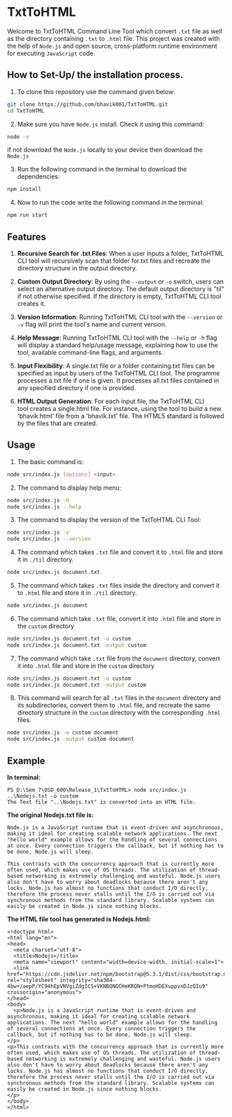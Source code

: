# TxtToHTML

Welcome to TxtToHTML Command Line Tool which convert `.txt` file as well as the directory containing `.txt` to `.html` file. This project was created with the help of `Node.js` and open source, cross-platform runtime environment for executing `JavaScript` code.

## How to Set-Up/ the installation process.

1. To clone this repository use the command given below:

```bash
git clone https://github.com/bhavik001/TxtToHTML.git
cd TxtToHTML
```

2.  Make sure you have `Node.js` install. Check it using this command:

```bash
node -v
```

if not download the `Node.js` locally to your device then download the `Node.js`

3.  Run the following command in the terminal to download the dependencies:

```bash
npm install
```

4. Now to run the code write the following command in the terminal:

```bash
npm run start
```

## Features

1. **Recursive Search for .txt Files**: When a user inputs a folder, TxtToHTML CLI tool will recursively scan that folder for.txt files and recreate the directory structure in the output directory.

2. **Custom Output Directory**: By using the `--output` or `-o` switch, users can select an alternative output directory. The default output directory is "til" if not otherwise specified. If the directory is empty, TxtToHTML CLI tool creates it.

3. **Version Information**: Running TxtToHTML CLI tool with the `--version` or `-v` flag will print the tool's name and current version.

4. **Help Message**: Running TxtToHTML CLI tool with the `--help` or `-h` flag will display a standard help/usage message, explaining how to use the tool, available command-line flags, and arguments.

5. **Input Flexibility**: A single.txt file or a folder containing.txt files can be specified as input by users of the TxtToHTML CLI tool. The programme processes a.txt file if one is given. It processes all.txt files contained in any specified directory if one is provided.

6. **HTML Output Generation**: For each input file, the TxtToHTML CLI tool creates a single.html file. For instance, using the tool to build a new 'bhavik.html' file from a 'bhavik.txt' file. The HTML5 standard is followed by the files that are created.

## Usage

1. The basic command is:

```bash
node src/index.js [options] <input>
```

2. The command to display help menu:

```bash
node src/index.js -h
node src/index.js --help
```

3. The command to display the version of the TxtToHTML CLI Tool:

```bash
node src/index.js -v
node src/index.js --version
```

4. The command which takes `.txt` file and convert it to `.html` file and store it in `./til` directory.

```bash
node src/index.js document.txt
```

5. The command which takes `.txt` files inside the directory and convert it to `.html` file and store it in `./til` directory.

```bash
node src/index.js document
```

6. The command which take `.txt` file, convert it into `.html` file and store in the `custom` directory

```bash
node src/index.js document.txt -o custom
node src/index.js document.txt -output custom
```

7. The command which take `.txt` file from the `document` directory, convert it into `.html` file and store in the `custom` directory

```bash
node src/index.js document.txt -o custom
node src/index.js document.txt -output custom
```

8. This command will search for all `.txt` files in the `document` directory and its subdirectories, convert them to `.html` file, and recreate the same directory structure in the `custom` directory with the corresponding `.html` files.

```bash
node src/index.js -o custom document
node src/index.js -output custom document
```

## Example

**In terminal:**

```
PS D:\Sem_7\OSD_600\Release_1\TxtToHTML> node src/index.js ..\Nodejs.txt -o custom
The Text file "..\Nodejs.txt" is converted into an HTML file.
```

**The original Nodejs.txt file is:**

```
Node.js is a JavaScript runtime that is event-driven and asynchronous, making it ideal for creating scalable network applications. The next "hello world" example allows for the handling of several connections at once. Every connection triggers the callback, but if nothing has to be done, Node.js will sleep.

This contrasts with the concurrency approach that is currently more often used, which makes use of OS threads. The utilization of thread-based networking is extremely challenging and wasteful. Node.js users also don't have to worry about deadlocks because there aren't any locks. Node.js has almost no functions that conduct I/O directly, therefore the process never stalls until the I/O is carried out via synchronous methods from the standard library. Scalable systems can easily be created in Node.js since nothing blocks.
```

**The HTML file tool has generated is Nodejs.html:**

```
<!doctype html>
<html lang="en">
<head>
  <meta charset="utf-8">
  <title>Nodejs</title>
  <meta name="viewport" content="width=device-width, initial-scale=1">
  <link href="https://cdn.jsdelivr.net/npm/bootstrap@5.3.1/dist/css/bootstrap.min.css" rel="stylesheet" integrity="sha384-4bw+/aepP/YC94hEpVNVgiZdgIC5+VKNBQNGCHeKRQN+PtmoHDEXuppvnDJzQIu9" crossorigin="anonymous">
</head>
<body>
  <p>Node.js is a JavaScript runtime that is event-driven and asynchronous, making it ideal for creating scalable network applications. The next "hello world" example allows for the handling of several connections at once. Every connection triggers the callback, but if nothing has to be done, Node.js will sleep.
</p>
<p>This contrasts with the concurrency approach that is currently more often used, which makes use of OS threads. The utilization of thread-based networking is extremely challenging and wasteful. Node.js users also don't have to worry about deadlocks because there aren't any locks. Node.js has almost no functions that conduct I/O directly, therefore the process never stalls until the I/O is carried out via synchronous methods from the standard library. Scalable systems can easily be created in Node.js since nothing blocks.
</p>
</body>
</html>
```
